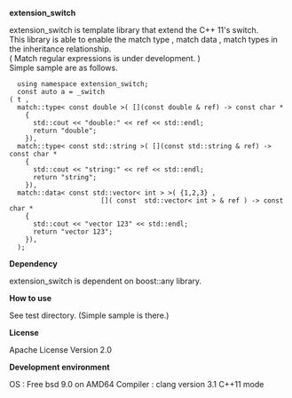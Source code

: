 **extension_switch**


extension_switch is template library that extend the C++ 11's switch.  
This library is able to enable the match type , match data , match types in the inheritance relationship.  
( Match regular expressions is under development. )  
Simple sample are as follows.

      using namespace extension_switch;
      const auto a = _switch
	( t , 
	  match::type< const double >( [](const double & ref) -> const char *
	    { 
	      std::cout << "double:" << ref << std::endl;
	      return "double";
	    }),
	  match::type< const std::string >( [](const std::string & ref) -> const char * 
	    { 
	      std::cout << "string:" << ref << std::endl;
	      return "string";
	    }),
	  match::data< const std::vector< int > >( {1,2,3} ,
						   []( const  std::vector< int > & ref ) -> const char *
	    { 
	      std::cout << "vector 123" << std::endl;
	      return "vector 123";
	    }),
	  );

**Dependency**

extension_switch is dependent on boost::any library.

**How to use**

See test directory.
(Simple sample is there.)

**License**

Apache License Version 2.0

**Development environment**

OS  : Free bsd 9.0 on AMD64
Compiler : clang version 3.1 C++11 mode

